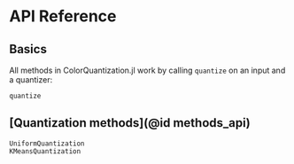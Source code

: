 # API Reference
## Basics
All methods in ColorQuantization.jl work by calling `quantize` on an input and a quantizer:
```@docs
quantize
```

## [Quantization methods](@id methods_api)
```@docs
UniformQuantization
KMeansQuantization
```